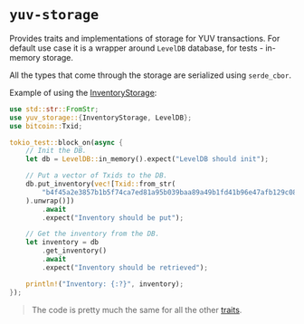 # `yuv-storage`

Provides traits and implementations of storage for YUV transactions. For default
use case it is a wrapper around `LevelDB` database, for tests - in-memory storage.

All the types that come through the storage are serialized using `serde_cbor`.

Example of using the [InventoryStorage](src/traits/inventory.rs):

```rust
use std::str::FromStr;
use yuv_storage::{InventoryStorage, LevelDB};
use bitcoin::Txid;

tokio_test::block_on(async {
    // Init the DB.
    let db = LevelDB::in_memory().expect("LevelDB should init");

    // Put a vector of Txids to the DB.
    db.put_inventory(vec![Txid::from_str(
        "b4f45a2e3857b1b5f74ca7ed81a95b039baa89a49b1fd41b96e47afb129c0810",
    ).unwrap()])
        .await
        .expect("Inventory should be put");

    // Get the inventory from the DB.
    let inventory = db
        .get_inventory()
        .await
        .expect("Inventory should be retrieved");

    println!("Inventory: {:?}", inventory);
});
```

> The code is pretty much the same for all the other [traits](src/traits/).

